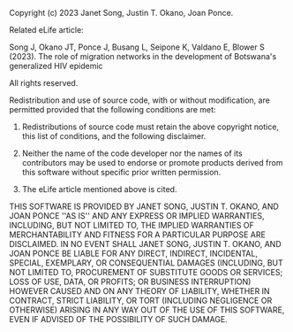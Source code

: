 Copyright (c) 2023 Janet Song, Justin T. Okano, Joan Ponce.

Related eLife article:

Song J, Okano JT, Ponce J, Busang L, Seipone K, Valdano E, Blower S (2023). The role of migration networks in the development of Botswana's generalized HIV epidemic

All rights reserved.

Redistribution and use of source code, with or without modification, are permitted provided that the following conditions are met:

1. Redistributions of source code must retain the above copyright notice, this list of conditions, and the following disclaimer.

2. Neither the name of the code developer nor the names of its contributors may be used to endorse or promote products derived from this software without specific prior written permission.

3. The eLife article mentioned above is cited.

THIS SOFTWARE IS PROVIDED BY JANET SONG, JUSTIN T. OKANO, AND JOAN PONCE ''AS IS'' AND ANY EXPRESS OR IMPLIED WARRANTIES, INCLUDING, BUT NOT LIMITED TO, THE IMPLIED WARRANTIES OF MERCHANTABILITY AND FITNESS FOR A PARTICULAR PURPOSE ARE DISCLAIMED. IN NO EVENT SHALL JANET SONG, JUSTIN T. OKANO, AND JOAN PONCE BE LIABLE FOR ANY DIRECT, INDIRECT, INCIDENTAL, SPECIAL, EXEMPLARY, OR CONSEQUENTIAL DAMAGES (INCLUDING, BUT NOT LIMITED TO, PROCUREMENT OF SUBSTITUTE GOODS OR SERVICES; LOSS OF USE, DATA, OR PROFITS; OR BUSINESS INTERRUPTION) HOWEVER CAUSED AND ON ANY THEORY OF LIABILITY, WHETHER IN CONTRACT, STRICT LIABILITY, OR TORT (INCLUDING NEGLIGENCE OR OTHERWISE) ARISING IN ANY WAY OUT OF THE USE OF THIS SOFTWARE, EVEN IF ADVISED OF THE POSSIBILITY OF SUCH DAMAGE.
